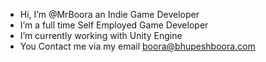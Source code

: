 -  Hi, I’m @MrBoora an Indie Game Developer
-  I’m a full time Self Employed Game Developer 
-  I’m currently working with Unity Engine 
-  You Contact me via my email boora@bhupeshboora.com

